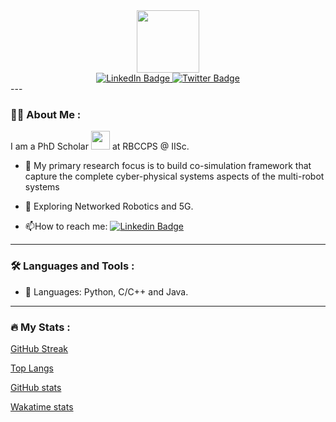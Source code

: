 <!--
**srikrishna3118/srikrishna3118** is a ✨ _special_ ✨ repository because its `README.md` (this file) appears on your GitHub profile.

Here are some ideas to get you started:

- 🔭 I’m currently working on ...
- 🌱 I’m currently learning ...
- 👯 I’m looking to collaborate on ...
- 🤔 I’m looking for help with ...
- 💬 Ask me about ...
- 📫 How to reach me: ...
- 😄 Pronouns: ...
- ⚡ Fun fact: ...
-->
<div id="header" align="center">
  <img src="https://media.giphy.com/media/RbDKaczqWovIugyJmW/giphy.gif" width="100"/>
</div>
<div id="badges" align="center">
  <a href="https://www.linkedin.com/in/srikrishna-acharya-91a42b5a/">
    <img src="https://img.shields.io/badge/LinkedIn-blue?style=for-the-badge&logo=linkedin&logoColor=white" alt="LinkedIn Badge"/>
  </a>
  <a href="https://twitter.com/thisisbsk">
    <img src="https://img.shields.io/badge/Twitter-blue?style=for-the-badge&logo=twitter&logoColor=white" alt="Twitter Badge"/>
  </a>
</div>

<div id="profile" align="center">
  <img src="https://komarev.com/ghpvc/?username=srikrishna3118&style=flat-square&color=blue" align="center" alt=""/>
</div>
---

### :technologist: About Me :
I am a PhD Scholar <img src="https://media.giphy.com/media/WUlplcMpOCEmTGBtBW/giphy.gif" width="30"> at RBCCPS @ IISc.
- :telescope: My primary research focus is to build co-simulation framework that capture the complete cyber-physical systems aspects of the multi-robot systems

- :seedling: Exploring Networked Robotics and 5G.

- :mailbox:How to reach me: [![Linkedin Badge](https://img.shields.io/badge/-srikrishna-blue?style=flat&logo=Linkedin&logoColor=white)](https://www.linkedin.com/in/srikrishna-acharya-91a42b5a/)
---

### :hammer_and_wrench: Languages and Tools :

- :construction: Languages: Python, C/C++ and Java.  
---

### :fire: My Stats :
[GitHub Streak](http://github-readme-streak-stats.herokuapp.com?user=srikrishna3118&theme=dark&background=000000)


[Top Langs](https://github-readme-stats.vercel.app/api/top-langs/?username=srikrishna3118)

[GitHub stats](https://github-readme-stats.vercel.app/api?username=srikrishna3118&count_private=true&show_icons=true&show_icons=true)

[Wakatime stats](https://github-readme-stats.vercel.app/api/wakatime?username=srikrishna3118)




